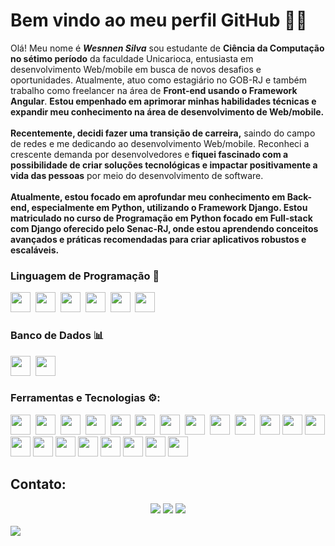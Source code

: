 # Bem vindo ao meu perfil GitHub 👋:fireworks:
<p>Olá! Meu nome é <strong><em>Wesnnen Silva</em></strong> sou estudante de <strong>Ciência da Computação no sétimo período</strong> da faculdade Unicarioca, entusiasta em desenvolvimento Web/mobile em busca de novos desafios e oportunidades. Atualmente, atuo como estagiário no GOB-RJ e também trabalho como freelancer na área de <strong>Front-end usando o Framework Angular</strong>. <strong>Estou empenhado em aprimorar minhas habilidades técnicas e expandir meu conhecimento na área de desenvolvimento de Web/mobile.</strong><br><br>
<strong>Recentemente, decidi fazer uma transição de carreira,</strong> saindo do campo de redes e me dedicando ao desenvolvimento Web/mobile. Reconheci a crescente demanda por desenvolvedores e<strong> fiquei fascinado com a possibilidade de criar soluções tecnológicas e impactar positivamente a vida das pessoas</strong> por meio do desenvolvimento de software.<br><br>
<strong>Atualmente, estou focado em aprofundar meu conhecimento em Back-end, especialmente em Python, utilizando o Framework Django. Estou matriculado no curso de Programação em Python focado em Full-stack com Django oferecido pelo Senac-RJ, onde estou aprendendo conceitos avançados e práticas recomendadas para criar aplicativos robustos e escaláveis.</strong>
</p>


### Linguagem de Programação :scroll:

<img height="32" width="32" src="https://cdn.jsdelivr.net/gh/devicons/devicon/icons/python/python-original-wordmark.svg" />&nbsp;
<img height="32" width="32" src="https://cdn.jsdelivr.net/gh/devicons/devicon/icons/java/java-original-wordmark.svg" />&nbsp;
<img height="32" width="32" src="https://cdn.thekrishna.in/img/icon/javascript.svg" />&nbsp; 
<img height="32" width="32" src="https://cdn.jsdelivr.net/gh/devicons/devicon/icons/html5/html5-plain-wordmark.svg" />&nbsp; 
<img height="32" width="32" src="https://cdn.jsdelivr.net/gh/devicons/devicon/icons/css3/css3-plain-wordmark.svg" />&nbsp;
<img height="32" width="32" src="https://cdn.jsdelivr.net/gh/devicons/devicon/icons/c/c-plain.svg" />


### Banco de Dados :bar_chart:

<img height="32" width="32" src="https://cdn.jsdelivr.net/gh/devicons/devicon/icons/microsoftsqlserver/microsoftsqlserver-plain-wordmark.svg"/>&nbsp;
<img height="32" width="32" src="https://cdn.thekrishna.in/img/icon/mysql.svg" />&nbsp;

### Ferramentas e Tecnologias :gear::

<img height="32" width="32" src="https://cdn.jsdelivr.net/gh/devicons/devicon/icons/pytorch/pytorch-original.svg" />&nbsp;
<img height="32" width="32" src="https://cdn.thekrishna.in/img/icon/tensorflow.svg" />&nbsp;
<img height="32" width="32" src="https://cdn.jsdelivr.net/gh/devicons/devicon/icons/django/django-plain.svg" />&nbsp; 
<img height="32" width="32" src="https://cdn.thekrishna.in/img/icon/docker.svg" />&nbsp; 
<img height="32" width="32" src="https://cdn.thekrishna.in/img/icon/kubernetes.svg" />&nbsp;
<img height="32" width="32" src="https://unpkg.com/simple-icons@v3/icons/flask.svg" />&nbsp;
<img height="32" width="32" src="https://cdn.jsdelivr.net/gh/devicons/devicon/icons/jest/jest-plain.svg" />&nbsp;
<img height="32" width="32" src="https://cdn.jsdelivr.net/gh/devicons/devicon/icons/angularjs/angularjs-plain.svg"/>&nbsp;
<img height="32" width="32" src="https://cdn.jsdelivr.net/gh/devicons/devicon/icons/jetbrains/jetbrains-original.svg" />&nbsp; 
<img height="32" width="32" src="https://cdn.thekrishna.in/img/icon/git.svg" />&nbsp; 
<img height="32" width="32" src="https://cdn.jsdelivr.net/gh/devicons/devicon/icons/bootstrap/bootstrap-original.svg" />
<img height="32" width="32" src="https://cdn.jsdelivr.net/gh/devicons/devicon/icons/nodejs/nodejs-original.svg" />
<img height="32" width="32" src="https://cdn.jsdelivr.net/gh/devicons/devicon/icons/jasmine/jasmine-plain-wordmark.svg" />
<img height="32" width="32" src="https://cdn.jsdelivr.net/gh/devicons/devicon/icons/selenium/selenium-original.svg" />
<img height="32" width="32" src="https://cdn.jsdelivr.net/gh/devicons/devicon/icons/visualstudio/visualstudio-plain.svg" />
<img height="32" width="32" src="https://cdn.jsdelivr.net/gh/devicons/devicon/icons/anaconda/anaconda-original.svg" />
<img height="32" width="32" src="https://cdn.jsdelivr.net/gh/devicons/devicon/icons/pytest/pytest-original-wordmark.svg" />
<img height="32" width="32" src="https://cdn.jsdelivr.net/gh/devicons/devicon/icons/firebase/firebase-plain-wordmark.svg" />
<img height="32" width="32" src="https://cdn.jsdelivr.net/gh/devicons/devicon/icons/windows8/windows8-original.svg" />
<img height="32" width="32" src="https://cdn.jsdelivr.net/gh/devicons/devicon/icons/linux/linux-original.svg" />
<img height="32" width="32" src="https://cdn.jsdelivr.net/gh/devicons/devicon/icons/premierepro/premierepro-original.svg" />
<br>
## Contato:
<div align="center">
<a href="https://www.youtube.com/channel/UCm_oJM61L2M0pS4-fF62MZQ" target="_blank"><img src="https://img.shields.io/badge/YouTube-FF0000?style=for-the-badge&logo=youtube&logoColor=white" target="_blank"></a>
<a href = "mailto:wesnnen@gmail.com"><img src="https://img.shields.io/badge/Gmail-D14836?style=for-the-badge&logo=gmail&logoColor=white" target="_blank"></a>
<a href="https://www.linkedin.com/in/wesnnen-silva-b7a88413b" target="_blank"><img src="https://img.shields.io/badge/-LinkedIn-%230077B5?style=for-the-badge&logo=linkedin&logoColor=white" target="_blank"></a>   
</div>
<br>
<img src="https://imgur.com/rilHVxA.png"/>
<!--
**Wesnnen/Wesnnen** is a ✨ _special_ ✨ repository because its `README.md` (this file) appears on your GitHub profile.

Here are some ideas to get you started:

- 🔭 I’m currently working on ...
- 🌱 I’m currently learning ...
- 👯 I’m looking to collaborate on ...
- 🤔 I’m looking for help with ...
- 💬 Ask me about ...
- 📫 How to reach me: ...
- 😄 Pronouns: ...
- ⚡ Fun fact: ...
-->
